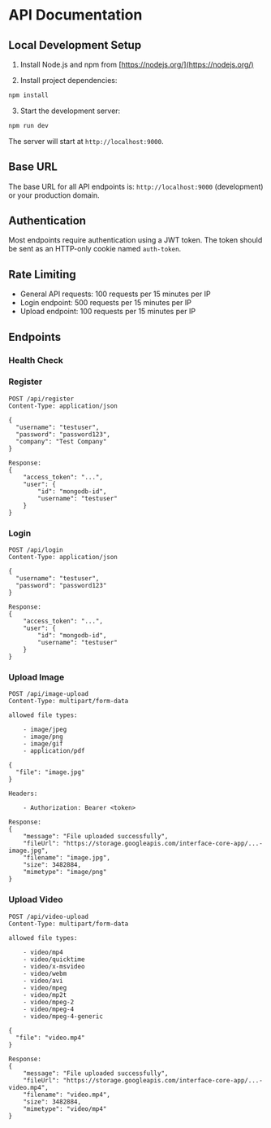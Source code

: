 # API Documentation

## Local Development Setup

1. Install Node.js and npm from [https://nodejs.org/](https://nodejs.org/)

2. Install project dependencies:

```bash
npm install
```

3. Start the development server:

```bash
npm run dev
```

The server will start at `http://localhost:9000`.

## Base URL

The base URL for all API endpoints is: `http://localhost:9000` (development) or your production domain.

## Authentication

Most endpoints require authentication using a JWT token. The token should be sent as an HTTP-only cookie named `auth-token`.

## Rate Limiting

- General API requests: 100 requests per 15 minutes per IP
- Login endpoint: 500 requests per 15 minutes per IP
- Upload endpoint: 100 requests per 15 minutes per IP

## Endpoints

### Health Check

### Register

```
POST /api/register
Content-Type: application/json

{
  "username": "testuser",
  "password": "password123",
  "company": "Test Company"
}

Response:
{
    "access_token": "...",
    "user": {
        "id": "mongodb-id",
        "username": "testuser"
    }
}

```

### Login

```
POST /api/login
Content-Type: application/json

{
  "username": "testuser",
  "password": "password123"
}

Response:
{
    "access_token": "...",
    "user": {
        "id": "mongodb-id",
        "username": "testuser"
    }
}
```

### Upload Image

```
POST /api/image-upload
Content-Type: multipart/form-data

allowed file types:

    - image/jpeg
    - image/png
    - image/gif
    - application/pdf

{
  "file": "image.jpg"
}

Headers:

    - Authorization: Bearer <token>

Response:
{
    "message": "File uploaded successfully",
    "fileUrl": "https://storage.googleapis.com/interface-core-app/...-image.jpg",
    "filename": "image.jpg",
    "size": 3482884,
    "mimetype": "image/png"
}
```

### Upload Video

```
POST /api/video-upload
Content-Type: multipart/form-data

allowed file types:

    - video/mp4
    - video/quicktime
    - video/x-msvideo
    - video/webm
    - video/avi
    - video/mpeg
    - video/mp2t
    - video/mpeg-2
    - video/mpeg-4
    - video/mpeg-4-generic

{
  "file": "video.mp4"
}

Response:
{
    "message": "File uploaded successfully",
    "fileUrl": "https://storage.googleapis.com/interface-core-app/...-video.mp4",
    "filename": "video.mp4",
    "size": 3482884,
    "mimetype": "video/mp4"
}

```
